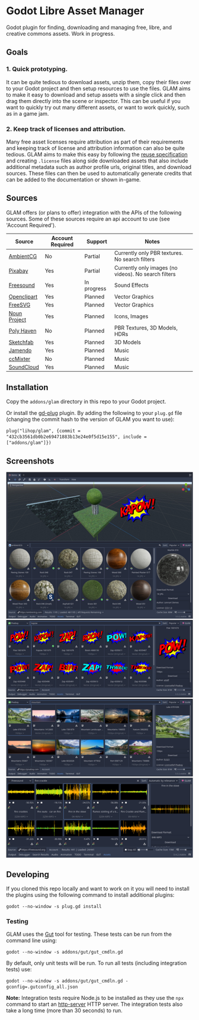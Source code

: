 <!--
  SPDX-FileCopyrightText: 2021 Leroy Hopson <glam@leroy.geek.nz>
  SPDX-License-Identifier: MIT
-->
# **G**odot **L**ibre **A**sset **M**anager

Godot plugin for finding, downloading and managing free, libre, and creative commons assets. Work in progress.

## Goals

### 1. Quick prototyping.

It can be quite tedious to download assets, unzip them, copy their files over to your Godot project and then setup resources to use the files. GLAM aims to make it easy to download and setup assets with a single click and then drag them directly into the scene or inspector. This can be useful if you want to quickly try out many different assets, or want to work quickly, such as in a game jam.

### 2. Keep track of licenses and attribution.

Many free asset licenses require attribution as part of their requirements and keeping track of license and attribution information can also be quite tedious. GLAM aims to make this easy by following the [reuse specification](https://reuse.software/spec/) and creating `.license` files along side downloaded assets that also include additional metadata such as author profile urls, original titles, and download sources. These files can then be used to automatically generate credits that can be added to the documentation or shown in-game.

## Sources

GLAM offers (or plans to offer) integration with the APIs of the following sources.
Some of these sources require an api account to use (see 'Account Required').

| Source                                     | Account Required | Support     | Notes                                                |
|--------------------------------------------|------------------|-------------|------------------------------------------------------|
| [AmbientCG](https://ambientcg.com)         | No               | Partial     | Currently only PBR textures. No search filters       |
| [Pixabay](https://pixabay.com)             | Yes              | Partial     | Currently only images (no videos). No search filters |
| [Freesound](https://freesound.org)         | Yes              | In progress | Sound Effects                                        |
| [Openclipart](https://openclipart.org)     | Yes              | Planned     | Vector Graphics                                      |
| [FreeSVG](https://freesvg.org)             | Yes              | Planned     | Vector Graphics                                      |
| [Noun Project](https://thenounproject.com) | Yes              | Planned     | Icons, Images                                        |
| [Poly Haven](https://polyhaven.com)        | No               | Planned     | PBR Textures, 3D Models, HDRs                        |
| [Sketchfab](https://sketchfab.com)         | Yes              | Planned     | 3D Models                                            |
| [Jamendo](https://www.jamendo.com)         | Yes              | Planned     | Music                                                |
| [ccMixter](http://ccmixter.org)            | No               | Planned     | Music                                                |
| [SoundCloud](http://soundcloud.com)        | Yes              | Planned     | Music                                                |


## Installation

Copy the `addons/glam` directory in this repo to your Godot project.

Or install the [gd-plug](https://godotengine.org/asset-library/asset/962) plugin. By adding the following to your `plug.gd` file (changing the commit hash to the version of GLAM you want to use):
```
plug("lihop/glam", {commit = "432cb3561db0b2e69471883b13e24e0f5d15e155", include = ["addons/glam"]})
```


## Screenshots

![3D Editor with Ambient CG textures](/docs/texture_search.jpg)
![Vector images from Pixabay](/docs/vector_search.jpg)
![Images of mountains from Pixabay](/docs/image_search.jpg)
![Audio files of fire crackling from Freesound](/docs/audio_search.jpg)


## Developing

If you cloned this repo locally and want to work on it you will need to install the plugins using the following command to install additional plugins:

```
godot --no-window -s plug.gd install
```

### Testing

GLAM uses the [Gut](https://github.com/bitwes/Gut) tool for testing. These tests can be run from the command line using:
```
godot --no-window -s addons/gut/gut_cmdln.gd
```
By default, only unit tests will be run.
To run all tests (including integration tests) use:
```
godot --no-window -s addons/gut/gut_cmdln.gd -gconfig=.gutconfig_all.json
```
**Note:** Integration tests require Node.js to be installed as they use the `npx` command to start an [http-server](https://www.npmjs.com/package/http-server) HTTP server. The integration tests also take a long time (more than 30 seconds) to run.
